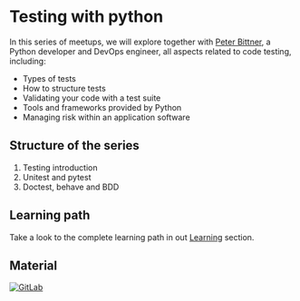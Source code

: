 # Testing with python

In this series of meetups, we will explore together with [Peter Bittner](https://www.linkedin.com/in/peterbittner/), a Python developer and DevOps engineer, all aspects related to code testing, including:

- Types of tests
- How to structure tests
- Validating your code with a test suite
- Tools and frameworks provided by Python
- Managing risk within an application software

## Structure of the series

1. Testing introduction
2. Unitest and pytest
3. Doctest, behave and BDD

## Learning path

Take a look to the complete learning path in out [Learning](../../../learning/testing_python/index.en.md) section.

## Material

[![GitLab](https://img.shields.io/badge/gitlab-%23181717.svg?style=for-the-badge&logo=gitlab&logoColor=white)](https://gitlab.com/pythonbiellagroup/testinginpython)